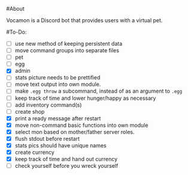 #About

Vocamon is a Discord bot that provides users with a virtual pet.

#To-Do:

- [ ] use new method of keeping persistent data
- [ ] move command groups into separate files
 - [ ] pet
 - [ ] egg
 - [x] admin
- [ ] stats picture needs to be prettified
- [ ] move text output into own module.
- [ ] make `.egg throw` a subcommand, instead of as an argument to `.egg`
- [ ] keep track of time and lower hunger/happy as necessary
- [ ] add inventory command(s)
- [ ] create shop
- [x] print a ready message after restart
- [x] move non-command basic functions into own module
- [x] select mon based on mother/father server roles.
- [x] flush stdout before restart
- [x] stats pics should have unique names
- [x] create currency
- [x] keep track of time and hand out currency
- [ ] check yourself before you wreck yourself
